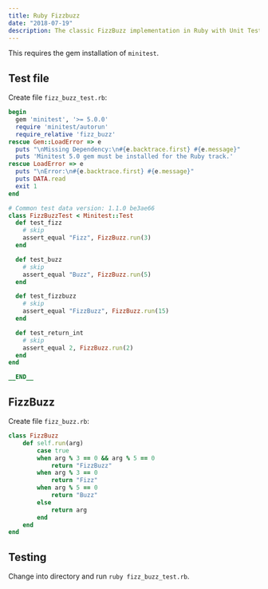```yaml
---
title: Ruby Fizzbuzz
date: "2018-07-19"
description: The classic FizzBuzz implementation in Ruby with Unit Testing.
---
```


This requires the gem installation of `minitest`.



## Test file

Create file `fizz_buzz_test.rb`:

```ruby
begin
  gem 'minitest', '>= 5.0.0'
  require 'minitest/autorun'
  require_relative 'fizz_buzz'
rescue Gem::LoadError => e
  puts "\nMissing Dependency:\n#{e.backtrace.first} #{e.message}"
  puts 'Minitest 5.0 gem must be installed for the Ruby track.'
rescue LoadError => e
  puts "\nError:\n#{e.backtrace.first} #{e.message}"
  puts DATA.read
  exit 1
end

# Common test data version: 1.1.0 be3ae66
class FizzBuzzTest < Minitest::Test
  def test_fizz
    # skip
    assert_equal "Fizz", FizzBuzz.run(3)
  end

  def test_buzz
    # skip
    assert_equal "Buzz", FizzBuzz.run(5)
  end

  def test_fizzbuzz
    # skip
    assert_equal "FizzBuzz", FizzBuzz.run(15)
  end

  def test_return_int
    # skip
    assert_equal 2, FizzBuzz.run(2)
  end
end

__END__
```



## FizzBuzz

Create file `fizz_buzz.rb`:

```ruby
class FizzBuzz
    def self.run(arg)
        case true
        when arg % 3 == 0 && arg % 5 == 0
            return "FizzBuzz"
        when arg % 3 == 0
            return "Fizz"
        when arg % 5 == 0
            return "Buzz"
        else
            return arg
        end
    end
end
```



## Testing

Change into directory and run `ruby fizz_buzz_test.rb`.
